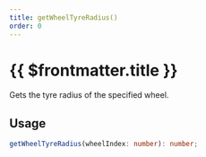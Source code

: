 ```yaml
---
title: getWheelTyreRadius()
order: 0
---
```


# {{ $frontmatter.title }}

Gets the tyre radius of the specified wheel.

## Usage

```ts
getWheelTyreRadius(wheelIndex: number): number;
```
